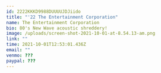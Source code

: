 ```yaml
---
id: 2222KKKD9988DUUUUJDJiido
title: "'22 The Entertainment Corporation"
name: The Entertainment Corporation
bio: 80's New Wave acoustic shreddery!
image: /uploads/screen-shot-2021-10-01-at-8.54.13-am.png
link: ""
time: 2021-10-01T12:53:01.436Z
email: ""
venmo: ???
paypal: ???
---
```

